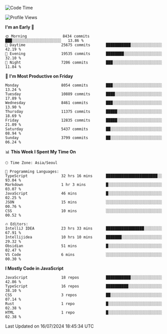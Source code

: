 <!--START_SECTION:waka-->
![Code Time](http://img.shields.io/badge/Code%20Time-6%2C404%20hrs%2010%20mins-blue)

![Profile Views](http://img.shields.io/badge/Profile%20Views-0-blue)

**I'm an Early 🐤** 

```text
🌞 Morning                8434 commits        ███░░░░░░░░░░░░░░░░░░░░░░   13.86 % 
🌆 Daytime                25675 commits       ███████████░░░░░░░░░░░░░░   42.19 % 
🌃 Evening                19535 commits       ████████░░░░░░░░░░░░░░░░░   32.10 % 
🌙 Night                  7206 commits        ███░░░░░░░░░░░░░░░░░░░░░░   11.84 % 
```
📅 **I'm Most Productive on Friday** 

```text
Monday                   8054 commits        ███░░░░░░░░░░░░░░░░░░░░░░   13.24 % 
Tuesday                  10889 commits       ████░░░░░░░░░░░░░░░░░░░░░   17.89 % 
Wednesday                8461 commits        ███░░░░░░░░░░░░░░░░░░░░░░   13.90 % 
Thursday                 11375 commits       █████░░░░░░░░░░░░░░░░░░░░   18.69 % 
Friday                   12835 commits       █████░░░░░░░░░░░░░░░░░░░░   21.09 % 
Saturday                 5437 commits        ██░░░░░░░░░░░░░░░░░░░░░░░   08.94 % 
Sunday                   3799 commits        ██░░░░░░░░░░░░░░░░░░░░░░░   06.24 % 
```


📊 **This Week I Spent My Time On** 

```text
🕑︎ Time Zone: Asia/Seoul

💬 Programming Languages: 
TypeScript               32 hrs 16 mins      ███████████████████████░░   93.04 % 
Markdown                 1 hr 3 mins         █░░░░░░░░░░░░░░░░░░░░░░░░   03.07 % 
JavaScript               46 mins             █░░░░░░░░░░░░░░░░░░░░░░░░   02.25 % 
JSON                     15 mins             ░░░░░░░░░░░░░░░░░░░░░░░░░   00.76 % 
CSS                      10 mins             ░░░░░░░░░░░░░░░░░░░░░░░░░   00.52 % 

🔥 Editors: 
IntelliJ IDEA            23 hrs 33 mins      █████████████████░░░░░░░░   67.91 % 
Intellijidea             10 hrs 10 mins      ███████░░░░░░░░░░░░░░░░░░   29.32 % 
Obsidian                 51 mins             █░░░░░░░░░░░░░░░░░░░░░░░░   02.47 % 
VS Code                  6 mins              ░░░░░░░░░░░░░░░░░░░░░░░░░   00.30 % 
```

**I Mostly Code in JavaScript** 

```text
JavaScript               18 repos            ███████████░░░░░░░░░░░░░░   42.86 % 
TypeScript               16 repos            ██████████░░░░░░░░░░░░░░░   38.10 % 
CSS                      3 repos             ██░░░░░░░░░░░░░░░░░░░░░░░   07.14 % 
Rust                     1 repo              █░░░░░░░░░░░░░░░░░░░░░░░░   02.38 % 
HTML                     1 repo              █░░░░░░░░░░░░░░░░░░░░░░░░   02.38 % 
```




 Last Updated on 16/07/2024 18:45:34 UTC
<!--END_SECTION:waka-->

